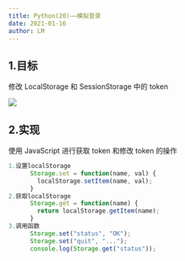 ```yaml
---
title: Python(20)——模拟登录
date: 2021-01-16
author: LM
---
```


## 1.目标

修改 LocalStorage 和 SessionStorage 中的 token

![](https://gitee.com/LM-J/drawingbed/raw/master/img/31.png)

## 2.实现

使用 JavaScript 进行获取 token 和修改 token 的操作

```javascript
1.设置localStorage
      Storage.set = function(name, val) {
        localStorage.setItem(name, val);
      }
2.获取localStorage
      Storage.get = function(name) {
        return localStorage.getItem(name);
      }
3.调用函数
      Storage.set("status", "OK");
      Storage.set("quit", "...");
      console.log(Storage.get("status"));

```
